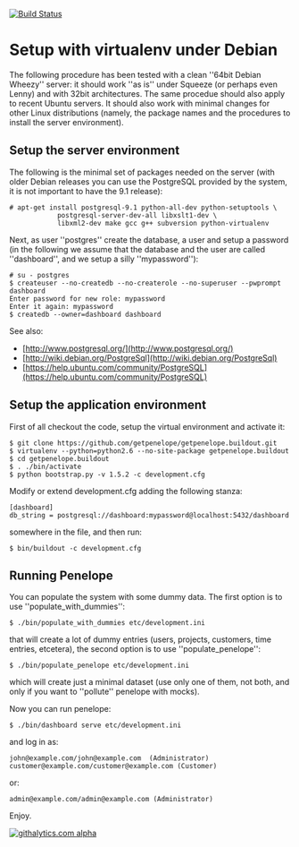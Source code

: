 [![Build Status](https://travis-ci.org/getpenelope/getpenelope.buildout.png)](https://travis-ci.org/getpeneloep/getpeneloep.buildout)

Setup with virtualenv under Debian
==================================

The following procedure has been tested with a clean ''64bit Debian Wheezy'' server: it should work ''as is'' under Squeeze (or perhaps even Lenny) and with 32bit architectures. The same procedue should also apply to recent Ubuntu servers. It should also work with minimal changes for other Linux distributions (namely, the package names and the procedures to install the server environment).

Setup the server environment
----------------------------

The following is the minimal set of packages needed on the server (with older Debian releases you can use the PostgreSQL provided by the system, it is not important to have the 9.1 release):

    # apt-get install postgresql-9.1 python-all-dev python-setuptools \
                postgresql-server-dev-all libxslt1-dev \
                libxml2-dev make gcc g++ subversion python-virtualenv

Next, as user ''postgres'' create the database, a user and setup a password (in the following we assume that the database and the user are called ''dashboard'', and we setup a silly ''mypassword''):

    # su - postgres 
    $ createuser --no-createdb --no-createrole --no-superuser --pwprompt dashboard
    Enter password for new role: mypassword
    Enter it again: mypassword
    $ createdb --owner=dashboard dashboard

See also:

* [http://www.postgresql.org/](http://www.postgresql.org/)
* [http://wiki.debian.org/PostgreSql](http://wiki.debian.org/PostgreSql)
* [https://help.ubuntu.com/community/PostgreSQL](https://help.ubuntu.com/community/PostgreSQL)

Setup the application environment
---------------------------------

First of all checkout the code, setup the virtual environment and activate it:

    $ git clone https://github.com/getpenelope/getpenelope.buildout.git
    $ virtualenv --python=python2.6 --no-site-package getpenelope.buildout
    $ cd getpenelope.buildout 
    $ . ./bin/activate
    $ python bootstrap.py -v 1.5.2 -c development.cfg

Modify or extend development.cfg adding the following stanza:

    [dashboard] 
    db_string = postgresql://dashboard:mypassword@localhost:5432/dashboard

somewhere in the file, and then run:

    $ bin/buildout -c development.cfg 

Running Penelope
----------------

You can populate the system with some dummy data. The first option is to use ''populate_with_dummies'':

    $ ./bin/populate_with_dummies etc/development.ini

that will create a lot of dummy entries (users, projects, customers, time entries, etcetera), the second option is to use ''populate_penelope'':

    $ ./bin/populate_penelope etc/development.ini

which will create just a minimal dataset (use only one of them, not both, and only if you want to ''pollute'' penelope with mocks).

Now you can run penelope:

    $ ./bin/dashboard serve etc/development.ini

and log in as:

    john@example.com/john@example.com  (Administrator)
    customer@example.com/customer@example.com (Customer)

or:

    admin@example.com/admin@example.com (Administrator)

Enjoy.

[![githalytics.com alpha](https://cruel-carlota.pagodabox.com/ce6556d8087af23a69cd0a7c990355c7 "githalytics.com")](http://githalytics.com/getpenelope/getpenelope.buildout)
